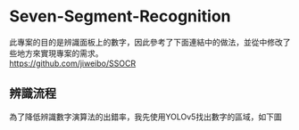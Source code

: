 # Seven-Segment-Recognition
此專案的目的是辨識面板上的數字，因此參考了下面連結中的做法，並從中修改了些地方來實現專案的需求。  
https://github.com/jiweibo/SSOCR

## 辨識流程
為了降低辨識數字演算法的出錯率，我先使用YOLOv5找出數字的區域，如下圖
